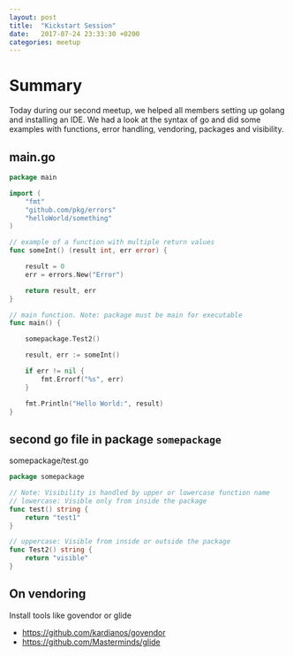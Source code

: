 ```yaml
---
layout: post
title:  "Kickstart Session"
date:   2017-07-24 23:33:30 +0200
categories: meetup
---
```


# Summary
Today during our second meetup, we helped all members setting up golang and installing an IDE. We had a look at the syntax of go and did some examples with functions, error handling, vendoring, packages and visibility.

## main.go

```go
package main

import (
	"fmt"
	"github.com/pkg/errors"
	"helloWorld/something"
)

// example of a function with multiple return values
func someInt() (result int, err error) {

	result = 0
	err = errors.New("Error")

	return result, err
}

// main function. Note: package must be main for executable
func main() {

	somepackage.Test2()

	result, err := someInt()

	if err != nil {
		fmt.Errorf("%s", err)
	}

	fmt.Println("Hello World:", result)
}

```

## second go file in package `somepackage`
somepackage/test.go

```go
package somepackage

// Note: Visibility is handled by upper or lowercase function name
// lowercase: Visible only from inside the package
func test() string {
	return "test1"
}

// uppercase: Visible from inside or outside the package
func Test2() string {
	return "visible"
}
```

## On vendoring
Install tools like govendor or glide
- https://github.com/kardianos/govendor
- https://github.com/Masterminds/glide
